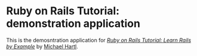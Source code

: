 # Ruby on Rails Tutorial: demonstration application

This is the demosntration application for [*Ruby on Rails Tutorial: Learn Rails by Example*](http://railstutorial.org) by [Michael Hartl](http://michaelhartl.com).